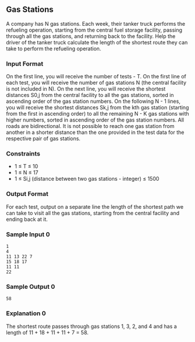 ## Gas Stations

A company has N gas stations. Each week, their tanker truck performs the refueling operation, starting from the central fuel storage facility, passing through all the gas stations, and returning back to the facility. Help the driver of the tanker truck calculate the length of the shortest route they can take to perform the refueling operation.

### Input Format

On the first line, you will receive the number of tests - T. On the first line of each test, you will receive the number of gas stations N (the central facility is not included in N). On the next line, you will receive the shortest distances S0,j from the central facility to all the gas stations, sorted in ascending order of the gas station numbers. On the following N - 1 lines, you will receive the shortest distances Sk,j from the kth gas station (starting from the first in ascending order) to all the remaining N - K gas stations with higher numbers, sorted in ascending order of the gas station numbers. All roads are bidirectional. It is not possible to reach one gas station from another in a shorter distance than the one provided in the test data for the respective pair of gas stations.

### Constraints

- 1 ≤ T ≤ 10
- 1 ≤ N ≤ 17
- 1 ≤ Si,j (distance between two gas stations - integer) ≤ 1500

### Output Format

For each test, output on a separate line the length of the shortest path we can take to visit all the gas stations, starting from the central facility and ending back at it.

### Sample Input 0

```
1
4
11 13 22 7
15 18 17
11 11
22
```

### Sample Output 0

```
58
```

### Explanation 0

The shortest route passes through gas stations 1, 3, 2, and 4 and has a length of 11 + 18 + 11 + 11 + 7 = 58.
